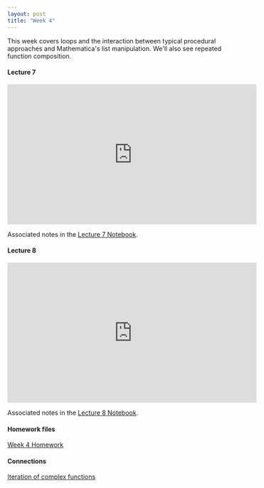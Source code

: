 ```yaml
---
layout: post
title: "Week 4"
---
```


This week covers loops and the interaction between typical procedural approaches and Mathematica's list manipulation. We'll also see repeated function composition.

#### Lecture 7

<iframe width="560" height="315" src="https://www.youtube.com/embed/F335Oy9pOjo" title="YouTube video player" frameborder="0" allow="accelerometer; autoplay; clipboard-write; encrypted-media; gyroscope; picture-in-picture" allowfullscreen></iframe>

Associated notes in the [Lecture 7 Notebook](/math350/assets/350_lecture_7.nb).

#### Lecture 8

<iframe width="560" height="315" src="https://www.youtube.com/embed/MYJBSXl6M_Y" title="YouTube video player" frameborder="0" allow="accelerometer; autoplay; clipboard-write; encrypted-media; gyroscope; picture-in-picture" allowfullscreen></iframe>

Associated notes in the [Lecture 8 Notebook](/math350/assets/350_lecture_8.nb).

#### Homework files

[Week 4 Homework](/math350/assets/Homework4.pdf)

#### Connections

[Iteration of complex functions](https://www.marksmath.org/scholarship/Julia.pdf)



